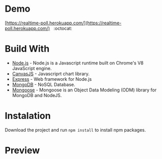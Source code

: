 # Demo

[https://realtime-poll.herokuapp.com/](https://realtime-poll.herokuapp.com/)   &nbsp; :octocat:

# Build With

* [Node.js](https://nodejs.org/en/) - Node.js is a Javascript runtime built on Chrome's V8 JavaScript engine.
* [CanvasJS](https://canvasjs.com/) - Javascriprt chart library.  
* [Express](https://expressjs.com/) - Web framework for Node.js
* [MongoDB](https://www.mongodb.com/) - NoSQL Database. 
* [Mongoose](https://mongoosejs.com/) - Mongoose is an Object Data Modeling (ODM) library for MongoDB and NodeJS.

# Instalation

Download the project and run `npm install` to install npm packages.

# Preview

